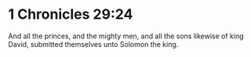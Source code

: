 # 1 Chronicles 29:24

And all the princes, and the mighty men, and all the sons likewise of king David, submitted themselves unto Solomon the king.